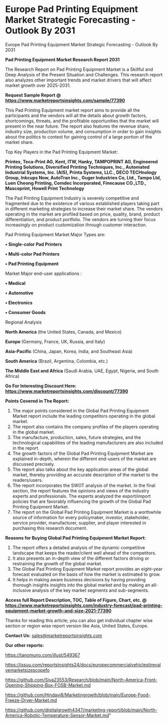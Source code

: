 # Europe Pad Printing Equipment Market Strategic Forecasting - Outlook By 2031
Europe Pad Printing Equipment Market Strategic Forecasting - Outlook By 2031

<strong>Pad Printing Equipment Market Research Report 2031</strong>

The Research Report on Pad Printing Equipment Market is a Skillful and Deep Analysis of the Present Situation and Challenges. This research report also analyzes other important trends and market drivers that will affect market growth over 2025-2031.

<strong>Request Sample Report @ <a href=https://www.marketreportsinsights.com/sample/77390>https://www.marketreportsinsights.com/sample/77390</a></strong>

This Pad Printing Equipment market report aims to provide all the participants and the vendors will all the details about growth factors, shortcomings, threats, and the profitable opportunities that the market will present in the near future. The report also features the revenue share, industry size, production volume, and consumption in order to gain insights about the politics to contest for gaining control of a large portion of the market share.

Top Key Players in the Pad Printing Equipment Market:

<strong>Printex, Teca-Print AG, Kent, ITW, Hanky, TAMPOPRINT AG, Engineered Printing Solutions, Diversified Printing Techniques, Inc., Automated Industrial Systems, Inc. (AIS), Printa Systems, LLC., DECO TECHnology Group, Inkcups Now, AutoTran Inc., Guger Industries Co, Ltd., Tampo Ltd, Luen Cheong Printing, Comdec Incorporated, Finecause CO.,LTD., Mascoprint, Howell Print Technology</strong>

The Pad Printing Equipment Industry is severely competitive and fragmented due to the existence of various established players taking part in different marketing strategies to increase their market share. The vendors operating in the market are profiled based on price, quality, brand, product differentiation, and product portfolio. The vendors are turning their focus increasingly on product customization through customer interaction.

Pad Printing Equipment Market Major Types are:

<strong>• Single-color Pad Printers

• Multi-color Pad Printers

• Pad Printing Equipment</strong>

Market Major end-user applications :

<strong>• Medical

• Automotive

• Electronics

• Consumer Goods</strong>

Regional Analysis

</u><strong><b>North America</b></strong> (the United States, Canada, and Mexico)

<strong><b>Europe </b></strong>(Germany, France, UK, Russia, and Italy)

<strong><b>Asia-Pacific</b></strong> (China, Japan, Korea, India, and Southeast Asia)

<strong><b>South America</b></strong> (Brazil, Argentina, Colombia, etc.)

<strong><b>The Middle East and Africa</b></strong> (Saudi Arabia, UAE, Egypt, Nigeria, and South Africa)

<strong>Go For Interesting Discount Here: <a href=https://www.marketreportsinsights.com/discount/77390>https://www.marketreportsinsights.com/discount/77390</a></strong>

<strong>Points Covered in The Report:</strong>
<ol>
  <li>The major points considered in the Global Pad Printing Equipment Market report include the leading competitors operating in the global market.</li>
  <li>The report also contains the company profiles of the players operating in the global market.</li>
  <li>The manufacture, production, sales, future strategies, and the technological capabilities of the leading manufacturers are also included in the report.</li>
  <li>The growth factors of the Global Pad Printing Equipment Market are explained in-depth, wherein the different end-users of the market are discussed precisely.</li>
  <li>The report also talks about the key application areas of the global market, thereby providing an accurate description of the market to the readers/users.</li>
  <li>The report incorporates the SWOT analysis of the market. In the final section, the report features the opinions and views of the industry experts and professionals. The experts analyzed the export/import policies that are favorably influencing the growth of the Global Pad Printing Equipment Market.</li>
  <li>The report on the Global Pad Printing Equipment Market is a worthwhile source of information for every policymaker, investor, stakeholder, service provider, manufacturer, supplier, and player interested in purchasing this research document.</li>
</ol>
<strong>Reasons for Buying Global Pad Printing Equipment Market Report:</strong>

<ol>
  <li>The report offers a detailed analysis of the dynamic competitive landscape that keeps the reader/client well ahead of the competitors.</li>
  <li>It also presents an in-depth view of the different factors driving or restraining the growth of the global market.</li>
  <li>The Global Pad Printing Equipment Market report provides an eight-year forecast evaluated on the basis of how the market is estimated to grow.</li>
  <li>It helps in making aware business decisions by having providing thorough insights insights into the global market and by making an all-inclusive analysis of the key market segments and sub-segments.</li>
</ol>
<strong>Access full Report Description, TOC, Table of Figure, Chart, etc. @ <a href=https://www.marketreportsinsights.com/industry-forecast/pad-printing-equipment-market-growth-and-size-2021-77390>https://www.marketreportsinsights.com/industry-forecast/pad-printing-equipment-market-growth-and-size-2021-77390</a></strong>


Thanks for reading this article; you can also get individual chapter wise section or region wise report version like Asia, United States, Europe.

<strong>Contact Us:</strong>
sales@marketreportsinsights.com

<strong>Our other reports:</strong>

<a href=https://tanomuno.com/illust/549367>https://tanomuno.com/illust/549367</a>

<a href=https://issuu.com/reportsinsights24/docs/europecommercialvehiclestirevalvemarketsizescopefo>https://issuu.com/reportsinsights24/docs/europecommercialvehiclestirevalvemarketsizescopefo</a>

<a href=https://github.com/Siya23553/Research/blob/main/North-America-Front-Opening-Shipping-Box-FOSB-Market.md>https://github.com/Siya23553/Research/blob/main/North-America-Front-Opening-Shipping-Box-FOSB-Market.md</a>

<a href=https://github.com/Hindavi8/Marketingrowth/blob/main/Europe-Food-Freeze-Dryer-Market.md>https://github.com/Hindavi8/Marketingrowth/blob/main/Europe-Food-Freeze-Dryer-Market.md</a>

<a href=https://github.com/digitalgrowth4347/marketing-report/blob/main/North-America-Robotic-Temperature-Sensor-Market.md>https://github.com/digitalgrowth4347/marketing-report/blob/main/North-America-Robotic-Temperature-Sensor-Market.md</a>"
